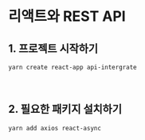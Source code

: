 # 리액트와 REST API

## 1. 프로젝트 시작하기
```
yarn create react-app api-intergrate
```

<br>

## 2. 필요한 패키지 설치하기
```
yarn add axios react-async
```